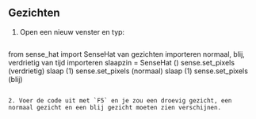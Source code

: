 ## Gezichten

1. Open een nieuw venster en typ:
    
    ```python
from sense_hat import SenseHat van gezichten importeren normaal, blij, verdrietig van tijd importeren slaapzin = SenseHat () sense.set_pixels (verdrietig) slaap (1) sense.set_pixels (normaal) slaap (1) sense.set_pixels (blij)
```

2. Voer de code uit met `F5` en je zou een droevig gezicht, een normaal gezicht en een blij gezicht moeten zien verschijnen.